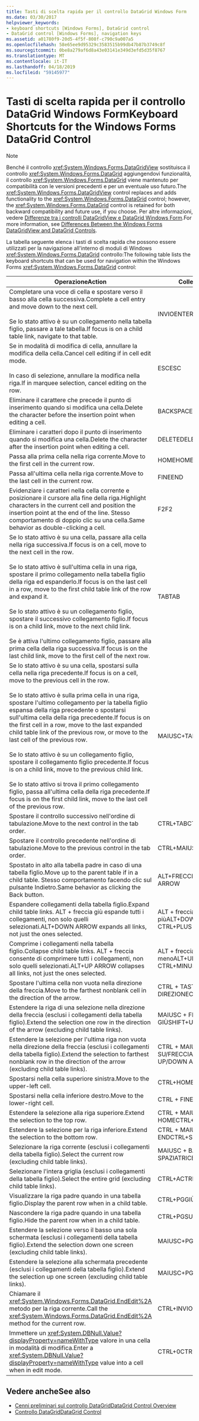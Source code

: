 ```yaml
---
title: Tasti di scelta rapida per il controllo DataGrid Windows Form
ms.date: 03/30/2017
helpviewer_keywords:
- keyboard shortcuts [Windows Forms], DataGrid control
- DataGrid control [Windows Forms], navigation keys
ms.assetid: a01780f9-20d5-4f5f-808f-c790c9a007a5
ms.openlocfilehash: 58e65ee9d95329c3583515b99db47b87b3749c8f
ms.sourcegitcommit: 0be8a279af6d8a43e03141e349d3efd5d35f8767
ms.translationtype: MT
ms.contentlocale: it-IT
ms.lasthandoff: 04/18/2019
ms.locfileid: "59145977"
---
```

# <a name="keyboard-shortcuts-for-the-windows-forms-datagrid-control"></a><span data-ttu-id="cc3c0-102">Tasti di scelta rapida per il controllo DataGrid Windows Form</span><span class="sxs-lookup"><span data-stu-id="cc3c0-102">Keyboard Shortcuts for the Windows Forms DataGrid Control</span></span>
> [!NOTE]
>  <span data-ttu-id="cc3c0-103">Benché il controllo <xref:System.Windows.Forms.DataGridView> sostituisca il controllo <xref:System.Windows.Forms.DataGrid> aggiungendovi funzionalità, il controllo <xref:System.Windows.Forms.DataGrid> viene mantenuto per compatibilità con le versioni precedenti e per un eventuale uso futuro.</span><span class="sxs-lookup"><span data-stu-id="cc3c0-103">The <xref:System.Windows.Forms.DataGridView> control replaces and adds functionality to the <xref:System.Windows.Forms.DataGrid> control; however, the <xref:System.Windows.Forms.DataGrid> control is retained for both backward compatibility and future use, if you choose.</span></span> <span data-ttu-id="cc3c0-104">Per altre informazioni, vedere [Differenze tra i controlli DataGridView e DataGrid Windows Form](differences-between-the-windows-forms-datagridview-and-datagrid-controls.md).</span><span class="sxs-lookup"><span data-stu-id="cc3c0-104">For more information, see [Differences Between the Windows Forms DataGridView and DataGrid Controls](differences-between-the-windows-forms-datagridview-and-datagrid-controls.md).</span></span>  
  
 <span data-ttu-id="cc3c0-105">La tabella seguente elenca i tasti di scelta rapida che possono essere utilizzati per la navigazione all'interno di moduli di Windows <xref:System.Windows.Forms.DataGrid> controllo:</span><span class="sxs-lookup"><span data-stu-id="cc3c0-105">The following table lists the keyboard shortcuts that can be used for navigation within the Windows Forms <xref:System.Windows.Forms.DataGrid> control:</span></span>  
  
|<span data-ttu-id="cc3c0-106">Operazione</span><span class="sxs-lookup"><span data-stu-id="cc3c0-106">Action</span></span>|<span data-ttu-id="cc3c0-107">Collegamento</span><span class="sxs-lookup"><span data-stu-id="cc3c0-107">Shortcut</span></span>|  
|------------|--------------|  
|<span data-ttu-id="cc3c0-108">Completare una voce di cella e spostare verso il basso alla cella successiva.</span><span class="sxs-lookup"><span data-stu-id="cc3c0-108">Complete a cell entry and move down to the next cell.</span></span><br /><br /> <span data-ttu-id="cc3c0-109">Se lo stato attivo è su un collegamento nella tabella figlio, passare a tale tabella.</span><span class="sxs-lookup"><span data-stu-id="cc3c0-109">If focus is on a child table link, navigate to that table.</span></span>|<span data-ttu-id="cc3c0-110">INVIO</span><span class="sxs-lookup"><span data-stu-id="cc3c0-110">ENTER</span></span>|  
|<span data-ttu-id="cc3c0-111">Se in modalità di modifica di cella, annullare la modifica della cella.</span><span class="sxs-lookup"><span data-stu-id="cc3c0-111">Cancel cell editing if in cell edit mode.</span></span><br /><br /> <span data-ttu-id="cc3c0-112">In caso di selezione, annullare la modifica nella riga.</span><span class="sxs-lookup"><span data-stu-id="cc3c0-112">If in marquee selection, cancel editing on the row.</span></span>|<span data-ttu-id="cc3c0-113">ESC</span><span class="sxs-lookup"><span data-stu-id="cc3c0-113">ESC</span></span>|  
|<span data-ttu-id="cc3c0-114">Eliminare il carattere che precede il punto di inserimento quando si modifica una cella.</span><span class="sxs-lookup"><span data-stu-id="cc3c0-114">Delete the character before the insertion point when editing a cell.</span></span>|<span data-ttu-id="cc3c0-115">BACKSPACE</span><span class="sxs-lookup"><span data-stu-id="cc3c0-115">BACKSPACE</span></span>|  
|<span data-ttu-id="cc3c0-116">Eliminare i caratteri dopo il punto di inserimento quando si modifica una cella.</span><span class="sxs-lookup"><span data-stu-id="cc3c0-116">Delete the character after the insertion point when editing a cell.</span></span>|<span data-ttu-id="cc3c0-117">DELETE</span><span class="sxs-lookup"><span data-stu-id="cc3c0-117">DELETE</span></span>|  
|<span data-ttu-id="cc3c0-118">Passa alla prima cella nella riga corrente.</span><span class="sxs-lookup"><span data-stu-id="cc3c0-118">Move to the first cell in the current row.</span></span>|<span data-ttu-id="cc3c0-119">HOME</span><span class="sxs-lookup"><span data-stu-id="cc3c0-119">HOME</span></span>|  
|<span data-ttu-id="cc3c0-120">Passa all'ultima cella nella riga corrente.</span><span class="sxs-lookup"><span data-stu-id="cc3c0-120">Move to the last cell in the current row.</span></span>|<span data-ttu-id="cc3c0-121">FINE</span><span class="sxs-lookup"><span data-stu-id="cc3c0-121">END</span></span>|  
|<span data-ttu-id="cc3c0-122">Evidenziare i caratteri nella cella corrente e posizionare il cursore alla fine della riga.</span><span class="sxs-lookup"><span data-stu-id="cc3c0-122">Highlight characters in the current cell and position the insertion point at the end of the line.</span></span> <span data-ttu-id="cc3c0-123">Stesso comportamento di doppio clic su una cella.</span><span class="sxs-lookup"><span data-stu-id="cc3c0-123">Same behavior as double-clicking a cell.</span></span>|<span data-ttu-id="cc3c0-124">F2</span><span class="sxs-lookup"><span data-stu-id="cc3c0-124">F2</span></span>|  
|<span data-ttu-id="cc3c0-125">Se lo stato attivo è su una cella, passare alla cella nella riga successiva.</span><span class="sxs-lookup"><span data-stu-id="cc3c0-125">If focus is on a cell, move to the next cell in the row.</span></span><br /><br /> <span data-ttu-id="cc3c0-126">Se lo stato attivo è sull'ultima cella in una riga, spostare il primo collegamento nella tabella figlio della riga ed espanderlo.</span><span class="sxs-lookup"><span data-stu-id="cc3c0-126">If focus is on the last cell in a row, move to the first child table link of the row and expand it.</span></span><br /><br /> <span data-ttu-id="cc3c0-127">Se lo stato attivo è su un collegamento figlio, spostare il successivo collegamento figlio.</span><span class="sxs-lookup"><span data-stu-id="cc3c0-127">If focus is on a child link, move to the next child link.</span></span><br /><br /> <span data-ttu-id="cc3c0-128">Se è attiva l'ultimo collegamento figlio, passare alla prima cella della riga successiva.</span><span class="sxs-lookup"><span data-stu-id="cc3c0-128">If focus is on the last child link, move to the first cell of the next row.</span></span>|<span data-ttu-id="cc3c0-129">TAB</span><span class="sxs-lookup"><span data-stu-id="cc3c0-129">TAB</span></span>|  
|<span data-ttu-id="cc3c0-130">Se lo stato attivo è su una cella, spostarsi sulla cella nella riga precedente.</span><span class="sxs-lookup"><span data-stu-id="cc3c0-130">If focus is on a cell, move to the previous cell in the row.</span></span><br /><br /> <span data-ttu-id="cc3c0-131">Se lo stato attivo è sulla prima cella in una riga, spostare l'ultimo collegamento per la tabella figlio espansa della riga precedente o spostarsi sull'ultima cella della riga precedente.</span><span class="sxs-lookup"><span data-stu-id="cc3c0-131">If focus is on the first cell in a row, move to the last expanded child table link of the previous row, or move to the last cell of the previous row.</span></span><br /><br /> <span data-ttu-id="cc3c0-132">Se lo stato attivo è su un collegamento figlio, spostare il collegamento figlio precedente.</span><span class="sxs-lookup"><span data-stu-id="cc3c0-132">If focus is on a child link, move to the previous child link.</span></span><br /><br /> <span data-ttu-id="cc3c0-133">Se lo stato attivo si trova il primo collegamento figlio, passa all'ultima cella della riga precedente.</span><span class="sxs-lookup"><span data-stu-id="cc3c0-133">If focus is on the first child link, move to the last cell of the previous row.</span></span>|<span data-ttu-id="cc3c0-134">MAIUSC+TAB</span><span class="sxs-lookup"><span data-stu-id="cc3c0-134">SHIFT+TAB</span></span>|  
|<span data-ttu-id="cc3c0-135">Spostare il controllo successivo nell'ordine di tabulazione.</span><span class="sxs-lookup"><span data-stu-id="cc3c0-135">Move to the next control in the tab order.</span></span>|<span data-ttu-id="cc3c0-136">CTRL+TAB</span><span class="sxs-lookup"><span data-stu-id="cc3c0-136">CTRL+TAB</span></span>|  
|<span data-ttu-id="cc3c0-137">Spostare il controllo precedente nell'ordine di tabulazione.</span><span class="sxs-lookup"><span data-stu-id="cc3c0-137">Move to the previous control in the tab order.</span></span>|<span data-ttu-id="cc3c0-138">CTRL+MAIUSC+TAB</span><span class="sxs-lookup"><span data-stu-id="cc3c0-138">CTRL+SHIFT+TAB</span></span>|  
|<span data-ttu-id="cc3c0-139">Spostato in alto alla tabella padre in caso di una tabella figlio.</span><span class="sxs-lookup"><span data-stu-id="cc3c0-139">Move up to the parent table if in a child table.</span></span> <span data-ttu-id="cc3c0-140">Stesso comportamento facendo clic sul pulsante Indietro.</span><span class="sxs-lookup"><span data-stu-id="cc3c0-140">Same behavior as clicking the Back button.</span></span>|<span data-ttu-id="cc3c0-141">ALT+FRECCIA SINISTRA</span><span class="sxs-lookup"><span data-stu-id="cc3c0-141">ALT+LEFT ARROW</span></span>|  
|<span data-ttu-id="cc3c0-142">Espandere collegamenti della tabella figlio.</span><span class="sxs-lookup"><span data-stu-id="cc3c0-142">Expand child table links.</span></span> <span data-ttu-id="cc3c0-143">ALT + freccia giù espande tutti i collegamenti, non solo quelli selezionati.</span><span class="sxs-lookup"><span data-stu-id="cc3c0-143">ALT+DOWN ARROW expands all links, not just the ones selected.</span></span>|<span data-ttu-id="cc3c0-144">ALT + freccia giù o CTRL + segno più</span><span class="sxs-lookup"><span data-stu-id="cc3c0-144">ALT+DOWN ARROW or CTRL+PLUS SIGN</span></span>|  
|<span data-ttu-id="cc3c0-145">Comprime i collegamenti nella tabella figlio.</span><span class="sxs-lookup"><span data-stu-id="cc3c0-145">Collapse child table links.</span></span> <span data-ttu-id="cc3c0-146">ALT + freccia consente di comprimere tutti i collegamenti, non solo quelli selezionati.</span><span class="sxs-lookup"><span data-stu-id="cc3c0-146">ALT+UP ARROW collapses all links, not just the ones selected.</span></span>|<span data-ttu-id="cc3c0-147">ALT + freccia su o CTRL + segno meno</span><span class="sxs-lookup"><span data-stu-id="cc3c0-147">ALT+UP ARROW or CTRL+MINUS SIGN</span></span>|  
|<span data-ttu-id="cc3c0-148">Spostare l'ultima cella non vuota nella direzione della freccia.</span><span class="sxs-lookup"><span data-stu-id="cc3c0-148">Move to the farthest nonblank cell in the direction of the arrow.</span></span>|<span data-ttu-id="cc3c0-149">CTRL + TASTI DI DIREZIONE</span><span class="sxs-lookup"><span data-stu-id="cc3c0-149">CTRL+ARROW</span></span>|  
|<span data-ttu-id="cc3c0-150">Estendere la riga di una selezione nella direzione della freccia (esclusi i collegamenti della tabella figlio).</span><span class="sxs-lookup"><span data-stu-id="cc3c0-150">Extend the selection one row in the direction of the arrow (excluding child table links).</span></span>|<span data-ttu-id="cc3c0-151">MAIUSC + FRECCIA SU/FRECCIA GIÙ</span><span class="sxs-lookup"><span data-stu-id="cc3c0-151">SHIFT+UP/DOWN ARROW</span></span>|  
|<span data-ttu-id="cc3c0-152">Estendere la selezione per l'ultima riga non vuota nella direzione della freccia (esclusi i collegamenti della tabella figlio).</span><span class="sxs-lookup"><span data-stu-id="cc3c0-152">Extend the selection to farthest nonblank row in the direction of the arrow (excluding child table links).</span></span>|<span data-ttu-id="cc3c0-153">CTRL + MAIUSC + FRECCIA SU/FRECCIA GIÙ</span><span class="sxs-lookup"><span data-stu-id="cc3c0-153">CTRL+SHIFT+ UP/DOWN ARROW</span></span>|  
|<span data-ttu-id="cc3c0-154">Spostarsi nella cella superiore sinistra.</span><span class="sxs-lookup"><span data-stu-id="cc3c0-154">Move to the upper-left cell.</span></span>|<span data-ttu-id="cc3c0-155">CTRL+HOME</span><span class="sxs-lookup"><span data-stu-id="cc3c0-155">CTRL+HOME</span></span>|  
|<span data-ttu-id="cc3c0-156">Spostarsi nella cella inferiore destro.</span><span class="sxs-lookup"><span data-stu-id="cc3c0-156">Move to the lower-right cell.</span></span>|<span data-ttu-id="cc3c0-157">CTRL + FINE</span><span class="sxs-lookup"><span data-stu-id="cc3c0-157">CTRL+END</span></span>|  
|<span data-ttu-id="cc3c0-158">Estendere la selezione alla riga superiore.</span><span class="sxs-lookup"><span data-stu-id="cc3c0-158">Extend the selection to the top row.</span></span>|<span data-ttu-id="cc3c0-159">CTRL + MAIUSC + HOME</span><span class="sxs-lookup"><span data-stu-id="cc3c0-159">CTRL+SHIFT+HOME</span></span>|  
|<span data-ttu-id="cc3c0-160">Estendere la selezione per la riga inferiore.</span><span class="sxs-lookup"><span data-stu-id="cc3c0-160">Extend the selection to the bottom row.</span></span>|<span data-ttu-id="cc3c0-161">CTRL + MAIUSC + END</span><span class="sxs-lookup"><span data-stu-id="cc3c0-161">CTRL+SHIFT+END</span></span>|  
|<span data-ttu-id="cc3c0-162">Selezionare la riga corrente (esclusi i collegamenti della tabella figlio).</span><span class="sxs-lookup"><span data-stu-id="cc3c0-162">Select the current row (excluding child table links).</span></span>|<span data-ttu-id="cc3c0-163">MAIUSC + BARRA SPAZIATRICE</span><span class="sxs-lookup"><span data-stu-id="cc3c0-163">SHIFT+SPACEBAR</span></span>|  
|<span data-ttu-id="cc3c0-164">Selezionare l'intera griglia (esclusi i collegamenti della tabella figlio).</span><span class="sxs-lookup"><span data-stu-id="cc3c0-164">Select the entire grid (excluding child table links).</span></span>|<span data-ttu-id="cc3c0-165">CTRL+A</span><span class="sxs-lookup"><span data-stu-id="cc3c0-165">CTRL+A</span></span>|  
|<span data-ttu-id="cc3c0-166">Visualizzare la riga padre quando in una tabella figlio.</span><span class="sxs-lookup"><span data-stu-id="cc3c0-166">Display the parent row when in a child table.</span></span>|<span data-ttu-id="cc3c0-167">CTRL+PGGIÙ</span><span class="sxs-lookup"><span data-stu-id="cc3c0-167">CTRL+PAGE DOWN</span></span>|  
|<span data-ttu-id="cc3c0-168">Nascondere la riga padre quando in una tabella figlio.</span><span class="sxs-lookup"><span data-stu-id="cc3c0-168">Hide the parent row when in a child table.</span></span>|<span data-ttu-id="cc3c0-169">CTRL+PGSU</span><span class="sxs-lookup"><span data-stu-id="cc3c0-169">CTRL+PAGE UP</span></span>|  
|<span data-ttu-id="cc3c0-170">Estendere la selezione verso il basso una sola schermata (esclusi i collegamenti della tabella figlio).</span><span class="sxs-lookup"><span data-stu-id="cc3c0-170">Extend the selection down one screen (excluding child table links).</span></span>|<span data-ttu-id="cc3c0-171">MAIUSC+PGGIÙ</span><span class="sxs-lookup"><span data-stu-id="cc3c0-171">SHIFT+PAGE DOWN</span></span>|  
|<span data-ttu-id="cc3c0-172">Estendere la selezione alla schermata precedente (esclusi i collegamenti della tabella figlio).</span><span class="sxs-lookup"><span data-stu-id="cc3c0-172">Extend the selection up one screen (excluding child table links).</span></span>|<span data-ttu-id="cc3c0-173">MAIUSC+PGSU</span><span class="sxs-lookup"><span data-stu-id="cc3c0-173">SHIFT+PAGE UP</span></span>|  
|<span data-ttu-id="cc3c0-174">Chiamare il <xref:System.Windows.Forms.DataGrid.EndEdit%2A> metodo per la riga corrente.</span><span class="sxs-lookup"><span data-stu-id="cc3c0-174">Call the <xref:System.Windows.Forms.DataGrid.EndEdit%2A> method for the current row.</span></span>|<span data-ttu-id="cc3c0-175">CTRL+INVIO</span><span class="sxs-lookup"><span data-stu-id="cc3c0-175">CTRL+ENTER</span></span>|  
|<span data-ttu-id="cc3c0-176">Immettere un <xref:System.DBNull.Value?displayProperty=nameWithType> valore in una cella in modalità di modifica.</span><span class="sxs-lookup"><span data-stu-id="cc3c0-176">Enter a <xref:System.DBNull.Value?displayProperty=nameWithType> value into a cell when in edit mode.</span></span>|<span data-ttu-id="cc3c0-177">CTRL+0</span><span class="sxs-lookup"><span data-stu-id="cc3c0-177">CTRL+0</span></span>|  
  
## <a name="see-also"></a><span data-ttu-id="cc3c0-178">Vedere anche</span><span class="sxs-lookup"><span data-stu-id="cc3c0-178">See also</span></span>

- [<span data-ttu-id="cc3c0-179">Cenni preliminari sul controllo DataGrid</span><span class="sxs-lookup"><span data-stu-id="cc3c0-179">DataGrid Control Overview</span></span>](datagrid-control-overview-windows-forms.md)
- [<span data-ttu-id="cc3c0-180">Controllo DataGrid</span><span class="sxs-lookup"><span data-stu-id="cc3c0-180">DataGrid Control</span></span>](datagrid-control-windows-forms.md)
